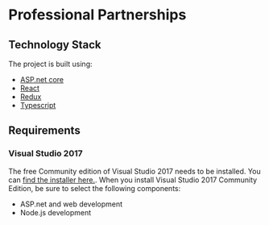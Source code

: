 # Professional Partnerships

## Technology Stack
The project is built using:
 * [ASP.net core](https://docs.microsoft.com/en-us/aspnet/core/)
 * [React](https://reactjs.org)
 * [Redux](https://redux.js.org)
 * [Typescript](https://www.typescriptlang.org)

## Requirements
### Visual Studio 2017 
The free Community edition of Visual Studio 2017 needs to be installed. You can [find the installer here.](https://www.visualstudio.com/vs/). When you install Visual Studio 2017 Community Edition, be sure to select the following components:
 * ASP.net and web development
 * Node.js development
 